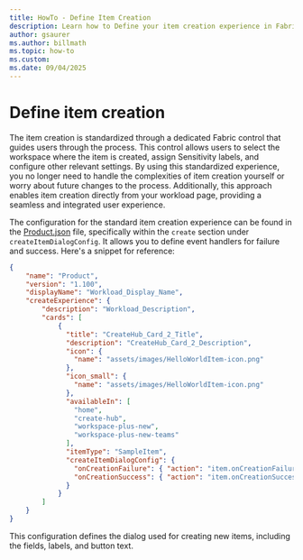 ```yaml
---
title: HowTo - Define Item Creation
description: Learn how to Define your item creation experience in Fabric
author: gsaurer
ms.author: billmath
ms.topic: how-to
ms.custom:
ms.date: 09/04/2025
---
```


# Define item creation

The item creation is standardized through a dedicated Fabric control that guides users through the process. This control allows users to select the workspace where the item is created, assign Sensitivity labels, and configure other relevant settings. By using this standardized experience, you no longer need to handle the complexities of item creation yourself or worry about future changes to the process. Additionally, this approach enables item creation directly from your workload page, providing a seamless and integrated user experience.

The configuration for the standard item creation experience can be found in the [Product.json](https://github.com/microsoft/fabric-extensibility-toolkit/blob/main/Workload/Manifest/Product.json) file, specifically within the `create` section under `createItemDialogConfig`. It allows you to define event handlers for failure and success. Here's a snippet for reference:

```json
{
    "name": "Product",
    "version": "1.100",
    "displayName": "Workload_Display_Name",
    "createExperience": {
        "description": "Workload_Description",
        "cards": [
            {
              "title": "CreateHub_Card_2_Title",
              "description": "CreateHub_Card_2_Description",
              "icon": {
                "name": "assets/images/HelloWorldItem-icon.png"
              },
              "icon_small": {
                "name": "assets/images/HelloWorldItem-icon.png"
              },
              "availableIn": [
                "home",
                "create-hub",
                "workspace-plus-new",
                "workspace-plus-new-teams"
              ],
              "itemType": "SampleItem",
              "createItemDialogConfig": {
                "onCreationFailure": { "action": "item.onCreationFailure" },
                "onCreationSuccess": { "action": "item.onCreationSuccess" }
              }
            }
        ]
    }    
}
```

This configuration defines the dialog used for creating new items, including the fields, labels, and button text.
